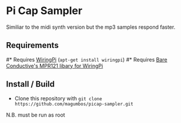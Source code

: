 # Pi Cap Sampler
Similiar to the midi synth version but the mp3 samples respond faster.

## Requirements

#* Requires [WiringPi](http://wiringpi.com/) (`apt-get install wiringpi`)
#* Requires [Bare Conductive's MPR121 libary for WiringPi](https://github.com/BareConductive/wiringpi-mpr121)

## Install / Build

* Clone this repository with `git clone https://github.com/magumbos/picap-sampler.git`

N.B. must be run as root    